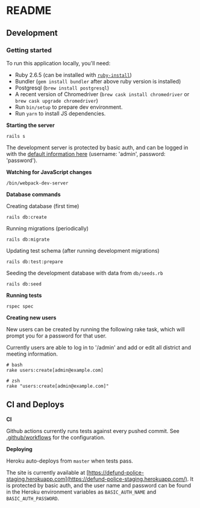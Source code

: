 # README

## Development

### Getting started
To run this application locally, you'll need:

* Ruby 2.6.5 (can be installed with [`ruby-install`](https://github.com/postmodern/ruby-install))
* Bundler (`gem install bundler` after above ruby version is installed)
* Postgresql (`brew install postgresql`)
* A recent version of Chromedriver (`brew cask install chromedriver` or `brew cask upgrade chromedriver`)
* Run `bin/setup` to prepare dev environment.
* Run `yarn` to install JS dependencies.

**Starting the server**

```
rails s
```

The development server is protected by basic auth, and can be logged in with the [default information here](./app/controllers/application_controller.rb) (username: 'admin', password: 'password').

**Watching for JavaScript changes**
```
/bin/webpack-dev-server
```

**Database commands**

Creating database (first time)
```
rails db:create
```

Running migrations (periodically)
```
rails db:migrate
```

Updating test schema (after running development migrations)
```
rails db:test:prepare
```

Seeding the development database with data from `db/seeds.rb`
```
rails db:seed
```

**Running tests**

```
rspec spec
```

**Creating new users**

New users can be created by running the following rake task, which will prompt you for a password for that user.

Currently users are able to log in to '/admin' and add or edit all district and meeting information.
```
# bash
rake users:create[admin@example.com]

# zsh
rake "users:create[admin@example.com]"
```

## CI and Deploys

**CI**

Github actions currently runs tests against every pushed commit. See [.github/workflows](.github/workflows) for the configuration.

**Deploying**

Heroku auto-deploys from `master` when tests pass.

The site is currently available at [https://defund-police-staging.herokuapp.com](https://defund-police-staging.herokuapp.com/). It is protected by basic auth, and the user name and password can be found in the Heroku environment variables as `BASIC_AUTH_NAME` and `BASIC_AUTH_PASSWORD`.
